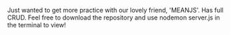 Just wanted to get more practice with our lovely friend, 'MEANJS'.
Has full CRUD.
Feel free to download the repository and use nodemon server.js in the terminal to view!